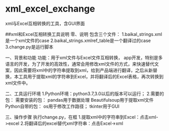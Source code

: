 # xml_excel_exchange
xml与Excel互相转换的工具，含GUI界面

##xml和Excel互相转换工具说明
零、说明
包含三个文件：
1.baikal_strings.xml是一个xml文件的case
2.baikal_strings.xmlref_table是一个翻译过的case
3.change.py是运行脚本

一、背景和功能
功能：用于xml文件与Excel文件互相转换，
   app开发，特别是多语言的开发，为了开发的高效性，通常会用修改xml文件的方式，来快速替代文案，因此需要将xml中的字符串提取到xml，给到产品端进行翻译，之后从新替换，本工具用于提取xml的字符串到Excel，并将翻译后的Excel表格，再次转换到xml文件中。

二、工具运行环境
1.Python环境：python3.7,3.0以后的版本可以运行；
2.需要的包：
    需要安装的包：
        pandas用于数据处理
        Beautifulsoup用于提取xml文件
    Python自带的包：
        os用于修改工作路径；
        tkinter用于GUI
 
 三、操作步骤
 执行change.py，在框
 1.提取xml中的字符串到Excel：点击xml->excel
 2.将翻译后的excel替代xml字符串：点击Excel->xml
 
